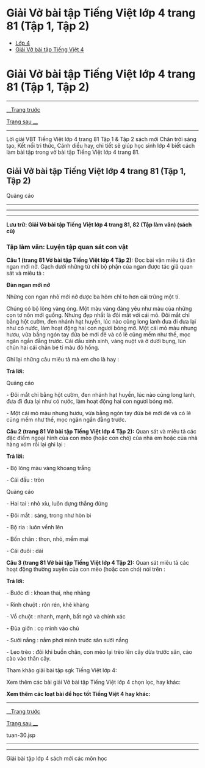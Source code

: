 # Giải Vở bài tập Tiếng Việt lớp 4 trang 81 (Tập 1, Tập 2)

  * [Lớp 4](https://vietjack.com/series/lop-4.jsp)
  * [Giải Vở bài tập Tiếng Việt 4](https://vietjack.com/giai-vo-bai-tap-tieng-viet-4/index.jsp)



# Giải Vở bài tập Tiếng Việt lớp 4 trang 81 (Tập 1, Tập 2)

* * *

[__Trang trước](https://vietjack.com/giai-vo-bai-tap-tieng-viet-4/tuan-30.jsp)

[Trang sau __](https://vietjack.com/giai-vo-bai-tap-tieng-viet-4/tuan-30.jsp)

* * *

Lời giải VBT Tiếng Việt lớp 4 trang 81 Tập 1 & Tập 2 sách mới Chân trời sáng tạo, Kết nối tri thức, Cánh diều hay, chi tiết sẽ giúp học sinh lớp 4 biết cách làm bài tập trong vở bài tập Tiếng Việt lớp 4 trang 81.

## Giải Vở bài tập Tiếng Việt lớp 4 trang 81 (Tập 1, Tập 2)

Quảng cáo

* * *

* * *

* * *

**Lưu trữ: Giải Vở bài tập Tiếng Việt lớp 4 trang 81, 82 (Tập làm văn) (sách cũ)**

### **Tập làm văn: Luyện tập quan sát con vật**

**Câu 1 (trang 81 Vở bài tập Tiếng Việt lớp 4 Tập 2):** Đọc bài văn miêu tả đàn ngan mới nở. Gạch dưới những từ chỉ bộ phận của ngan được tác giả quan sát và miêu tả :

**Đàn ngan mới nở**

Những con ngan nhỏ mới nở được ba hôm chỉ to hơn cái trứng một tí.

Chúng có bộ lông vàng óng. Một màu vàng đáng yêu như màu của những con tơ nõn mới guồng. Nhưng đẹp nhất là đôi mắt với cái mỏ. Đôi mắt chỉ bằng hột cườm, đen nhánh hạt huyền, lúc nào cũng long lanh đưa đi đưa lại như có nước, làm hoạt động hai con ngươi bóng mỡ. Một cái mỏ màu nhung hươu, vừa bằng ngón tay đứa bé mới đẻ và có lẽ cũng mềm như thế, mọc ngăn ngắn đằng trước. Cái đầu xinh xinh, vàng nuột và ở dưới bụng, lủn chủn hai cái chân bé tí màu đỏ hồng.

Ghi lại những câu miêu tả mà em cho là hay :

**Trả lời:**

Quảng cáo

\- Đôi mắt chỉ bằng hột cườm, đen nhánh hạt huyền, lúc nào củng long lanh, đưa đi đưa lại như có nước, làm hoạt động hai con ngươi bóng mỡ.

\- Một cái mỏ màu nhung hươu, vừa bằng ngón tay đứa bé mới đẻ và có lẽ cũng mềm như thế, mọc ngăn ngắn đằng trước.

**Câu 2 (trang 81 Vở bài tập Tiếng Việt lớp 4 Tập 2):** Quan sát và miêu tả các đặc điểm ngoại hình của con mèo (hoặc con chó) của nhà em hoặc của nhà hàng xóm rồi lại ghi lại :

**Trả lời:**

\- Bộ lông màu vàng khoang trắng

\- Cái đầu : tròn

Quảng cáo

\- Hai tai : nhỏ xíu, luôn dựng thẳng đứng

\- Đôi mắt : sáng, trong như hòn bi

\- Bộ ria : luôn vểnh lên

\- Bốn chân : thon, nhỏ, mềm mại

\- Cái đuôi : dài

**Câu 3 (trang 81 Vở bài tập Tiếng Việt lớp 4 Tập 2):** Quan sát miêu tả các hoạt động thường xuyên của con mèo (hoặc con chó) nói trên :

**Trả lời:**

\- Bước đi : khoan thai, nhẹ nhàng

\- Rình chuột : rón rén, khẽ khàng

\- Vồ chuột : nhanh, mạnh, bất ngờ và chính xác

\- Đùa giỡn : cọ mình vào chủ

\- Sưởi nắng : nằm phơi mình trước sân sưởi nắng

\- Leo trèo : đôi khi buồn chân, con mèo lại trèo lên cây dừa trước sân, cào cào vào thân cây.

Tham khảo giải bài tập sgk Tiếng Việt lớp 4:

Xem thêm các bài giải Vở bài tập Tiếng Việt lớp 4 chọn lọc, hay khác:

**Xem thêm các loạt bài để học tốt Tiếng Việt 4 hay khác:**

* * *

[__Trang trước](https://vietjack.com/giai-vo-bai-tap-tieng-viet-4/tuan-30.jsp)

[Trang sau __](https://vietjack.com/giai-vo-bai-tap-tieng-viet-4/tuan-30.jsp)

tuan-30.jsp

* * *

* * *

Giải bài tập lớp 4 sách mới các môn học
